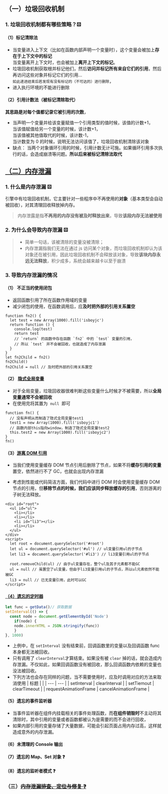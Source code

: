 ## （一）垃圾回收机制

### 1. 垃圾回收机制都有哪些策略？⚄

#### （1）标记清除法

- 当变量进入上下文（比如在函数内部声明一个变量时），这个变量会被加上**存在于上下文中的标记**  
   当变量离开上下文时，也会被加上**离开上下文的标记**。
- 垃圾回收机制获取根并标记他们，然后**访问并标记所有来自它们的引用**，然后再访问这些对象并标记它们的引用…  
   `如此递进结束后若发现有没有标记的（不可达的）进行删除`，
- 进入执行环境的不能进行删除

#### （2）引用计数法（被标记清除取代）

**其思路是对每个值都记录它被引用的次数**，

- 当声明一个变量并给该变量赋值一个引用类型的值时候，该值的计数+1，  
  当该值赋值给另一个变量的时候，该计数+1，  
  当该值被其他值取代的时候，该计数-1，  
  当计数变为 0 的时候，说明无法访问该值了，垃圾回收机制清除该对象
- 缺点： 当两个对象循环引用的时候，引用计数无计可施。如果循环引用多次执行的话，会造成崩溃等问题。**所以后来被标记清除法取代**

## [（二）内存泄漏](https://juejin.cn/post/6984188410659340324)

### 1. 什么是内存泄漏 ⚄

引擎中有垃圾回收机制，它主要针对一些程序中不再使用的**对象**（基本类型会自动被回收），对其清理回收释放掉内存。

> 内存泄露是指**不再用的内存没有被及时释放出来**，导致**该段内存无法被使用**

### 2. 为什么会导致内存泄漏 ⚄

> - 简单一句话，该被清除的变量没被清除；
> - 内存泄漏指我们无法在通过 js 访问某个对象，而垃圾回收机制却认为该对象还在被引用，因此垃圾回收机制不会释放该对象，导致**该块内存永远无法释放**，积少成多，系统会越来越卡以至于崩溃

### 3. 导致内存泄漏的情况

#### （1） 不正当的使用闭包

- 返回函数引用了所在函数作用域的变量
- 减少闭包的使用，在函数调用后，应**及时把外部的引用关系置空**

```js{5,12}
function fn2() {
  let test = new Array(1000).fill('isboyjc')
  return function () {
    console.log(test)
    return test
    // `return` 的函数中存在函数 `fn2` 中的 `test` 变量的引用，
    // 所以 `test` 并不会被回收，也就造成了内存泄漏
  }
}
let fn2Child = fn2()
fn2Child()
fn2Child = null // 及时把外部的引用关系置空
```

#### （2） [隐式全局变量 ](https://juejin.cn/post/6984188410659340324#heading-4)

- 对于全局变量，垃圾回收器很难判断这些变量什么时候才不被需要，所以**全局变量通常不会被回收**
- 在使用完将其置为  `null`  即可

```js{3,5}
function fn() {
  // 没有声明从而制造了隐式全局变量test1
  test1 = new Array(1000).fill('isboyjc1')
  // 函数内部this指向window，制造了隐式全局变量test2
  this.test2 = new Array(1000).fill('isboyjc2')
}
fn()
```

#### （3）[游离 DOM 引用](https://juejin.cn/post/6984188410659340324#heading-5)

- 当我们使用变量缓存 DOM 节点引用后删除了节点，如果不将**缓存引用的变量**置空，依然进行不了 GC，也就会出现内存泄漏

- 考虑到性能或代码简洁方面，我们代码中进行 DOM 时会使用变量缓存 DOM 节点的引用，但**移除节点的时候，我们应该同步释放缓存的引用**，否则游离的子树无法释放。

```html{14,15,16}
<div id="root">
  <ul id="ul">
    <li></li>
    <li></li>
    <li id="li3"></li>
    <li></li>
  </ul>
</div>
<script>
  let root = document.querySelector('#root')
  let ul = document.querySelector('#ul') // ul变量引用ul的子节点
  let li3 = document.querySelector('#li3') // li3变量引用ul的子节点

  root.removeChild(ul) // 由于ul变量存在，整个ul及其子元素都不能GC
  ul = null // 虽置空了ul变量，但由于li3变量引用ul的子节点，所以ul元素依然不能被GC
  li3 = null // 已无变量引用，此时可以GC
</script>
```

#### [（4）遗忘的定时器](https://juejin.cn/post/6984188410659340324#heading-6)

```js
let func = getData()// 获取数据
setInterval(() => {
  const node = document.getElementById('Node')
	if(node) {
    node.innerHTML = JSON.stringify(func))
	}
}, 1000)
```

- 上例中，在 `setInterval` 没有结束前，回调函数里的变量以及回调函数 func 本身都无法被回收。
- 只有调用了 `clearInterval`才算结束。如果没有被 `clear` 掉的话，就会造成内存泄漏。不仅如此，如果回调函数没有被回收，那么回调函数内依赖的变量也没法被回收。
- 下列方法也会存在同样的问题，当不需要使用时，应及时调用对应的方法来取消使用
  | 标题 | |
  | --- | --- |
  | setInterval | clearInterval |
  | setTiemout | clearTimeout |
  | requestAnimationFrame | cancelAnimationFrame |

#### （5）遗忘的事件监听器

- 当事件监听器在组件内挂载相关的事件处理函数，而**在组件销毁时**不主动将其清除时，其中引用的变量或者函数都被认为是需要的而不会进行回收，
- 如果内部引用的变量存储了大量数据，可能会引起页面占用内存过高，这样就造成意外的内存泄漏。

#### （6）未清理的 Console 输出

#### （7）遗忘的 Map、Set 对象 ❓

#### （8）遗忘的监听者模式 ❓

### （三）~~[内存泄漏排查、定位与修复 ❓](https://juejin.cn/post/6984188410659340324#heading-11)~~
